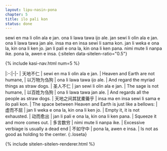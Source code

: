 ```yaml
---
layout: lipu-nasin-pona
chapter: 5
title: ilo pali kon
status: done
---
```


sewi en ma li olin ala e jan.
ona li lawa tawa ijo ale.
jan sewi li olin ala e jan.
ona li lawa tawa jan ale.
insa ma en insa sewi li sama kon.
jan li weka e ona la, kin ona li ken jo.
jan li pali e ona la, kin ona li ken pana.
nimi mute li nanpa ike.
pona la, awen e insa.
{:sitelen data-sitelen-ratio="0.5"}

{% include kasi-nav.html num=5 %}

|:-:|-|-
| 天地不仁                | sewi en ma li olin ala e jan.              | Heaven and Earth are not humane,
| 以万物为刍狗            | ona li lawa tawa ijo ale.                  | And regard the myriad things as straw dogs.
| 圣人不仁                | jan sewi li olin ala e jan.                | The sage is not humane,
| 以百姓为刍狗            | ona li lawa tawa jan ale.                  | And regards all the people as straw dogs.
| 天地之间<wbr/>其犹橐籥乎 | insa ma en insa sewi li sama e ilo pali kon.      | The space between Heaven and Earth is just like a bellows:
| 虚而不屈                | jan li weka e ona la, kin ona li ken jo.   | Empty it, it is not exhausted.
| 动而愈出                | jan li pali e ona la, kin ona li ken pana. | Squeeze it and more comes out.
| 多言数穷                | nimi mute li nanpa ike.                    | Excessive verbiage is usually a dead end
| 不如守中                | pona la, awen e insa.                      | Is not as good as holding to the center.
{:.loseta}

{% include sitelen-sitelen-renderer.html %}
